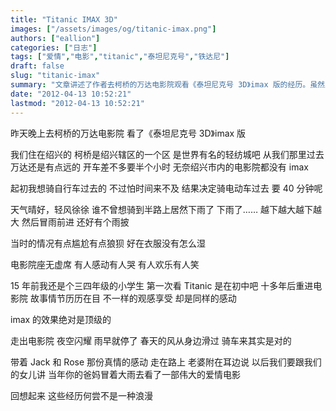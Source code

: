 ```yaml
---
title: "Titanic IMAX 3D"
images: ["/assets/images/og/titanic-imax.png"]
authors: ["eallion"]
categories: ["日志"]
tags: ["爱情","电影","titanic","泰坦尼克号","铁达尼"]
draft: false
slug: "titanic-imax"
summary: "文章讲述了作者去柯桥的万达电影院观看《泰坦尼克号 3D》imax 版的经历。虽然路程较远，但是天气晴好，风徐徐。不料途中突降大雨，作者冒雨前进。到达电影院后发现座无虚席，观众们有人感动、哭泣、欢乐和笑声不断。回想起十多年前初次观看《泰坦尼克号》，再次进入电影院仍然被感动到，并对 IMAX 效果赞赏。结束时，夜空闪耀着星星，春天的风从身边吹过，在回家的路上与妻子分享这段浪漫经历，并计划将来与女儿分享此事。"
date: "2012-04-13 10:52:21"
lastmod: "2012-04-13 10:52:21"
---
```


昨天晚上去柯桥的万达电影院
看了《泰坦尼克号 3D》imax 版

我们住在绍兴的
柯桥是绍兴辖区的一个区
是世界有名的轻纺城吧
从我们那里过去万达还是有点远的
开车差不多要半个小时
无奈绍兴市内的电影院都没有 imax

起初我想骑自行车过去的
不过怕时间来不及
结果决定骑电动车过去
要 40 分钟呢

天气晴好，轻风徐徐
谁不曾想骑到半路上居然下雨了
下雨了……
越下越大越下越大
然后冒雨前进
还好有个雨披

当时的情况有点尴尬有点狼狈
好在衣服没有怎么湿

电影院座无虚席
有人感动有人哭
有人欢乐有人笑

15 年前我还是个三四年级的小学生
第一次看 Titanic 是在初中吧
十多年后重进电影院
故事情节历历在目
不一样的观感享受
却是同样的感动

imax 的效果绝对是顶级的

走出电影院
夜空闪耀
雨早就停了
春天的风从身边滑过
骑车来其实是对的

带着 Jack 和 Rose 那份真情的感动
走在路上
老婆附在耳边说
以后我们要跟我们的女儿讲
当年你的爸妈冒着大雨去看了一部伟大的爱情电影

回想起来
这些经历何尝不是一种浪漫
